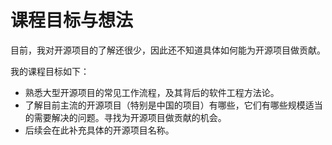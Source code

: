 # 课程目标与想法
目前，我对开源项目的了解还很少，因此还不知道具体如何能为开源项目做贡献。

我的课程目标如下：

- 熟悉大型开源项目的常见工作流程，及其背后的软件工程方法论。
- 了解目前主流的开源项目（特别是中国的项目）有哪些，它们有哪些规模适当的需要解决的问题。寻找为开源项目做贡献的机会。
- 后续会在此补充具体的开源项目名称。
